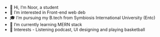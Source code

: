 - 👋 Hi, I’m Noor, a student
- 👀 I’m interested in Front-end web deb
- 🎓 I’m pursuing my B.tech from Symbiosis International University (Entc)
- 🌱 I’m currently learning MERN stack
- 💞️ Interests - Listening podcast, UI designing and playing basketball
